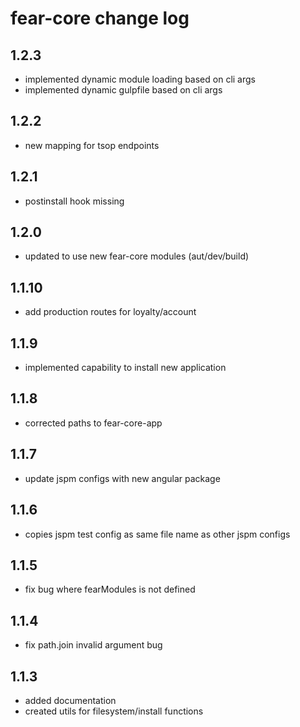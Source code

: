 # fear-core change log

## 1.2.3

- implemented dynamic module loading based on cli args
- implemented dynamic gulpfile based on cli args

## 1.2.2

- new mapping for tsop endpoints

## 1.2.1

- postinstall hook missing

## 1.2.0

- updated to use new fear-core modules (aut/dev/build)

## 1.1.10

- add production routes for loyalty/account

## 1.1.9

- implemented capability to install new application

## 1.1.8

- corrected paths to fear-core-app

## 1.1.7

- update jspm configs with new angular package

## 1.1.6

- copies jspm test config as same file name as other jspm configs

## 1.1.5

- fix bug where fearModules is not defined

## 1.1.4

- fix path.join invalid argument bug

## 1.1.3

- added documentation
- created utils for filesystem/install functions
